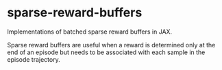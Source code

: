 # sparse-reward-buffers

Implementations of batched sparse reward buffers in JAX. 

Sparse reward buffers are useful when a reward is determined only at the end of an episode but needs to be associated with each sample in the episode trajectory.
